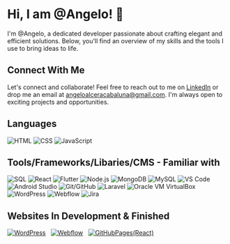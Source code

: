 # Hi, I am @Angelo! 👋

I'm @Angelo, a dedicated developer passionate about crafting elegant and efficient solutions. Below, you'll find an overview of my skills and the tools I use to bring ideas to life.

## Connect With Me

Let's connect and collaborate! Feel free to reach out to me on [LinkedIn](https://www.linkedin.com/in/angelo-cabaluna-55a407240) or drop me an email at [angeloalceracabaluna@gmail.com](mailto:angeloalceracabaluna@gmail.com). I'm always open to exciting projects and opportunities.

## Languages

![HTML](https://img.icons8.com/color/48/000000/html-5.png)
![CSS](https://img.icons8.com/color/48/000000/css3.png)
![JavaScript](https://img.icons8.com/color/48/000000/javascript.png)
  
## Tools/Frameworks/Libaries/CMS - Familiar with

![SQL](https://img.icons8.com/color/48/000000/sql.png)
![React](https://img.icons8.com/color/48/000000/react-native.png)
![Flutter](https://img.icons8.com/color/48/000000/flutter.png)
![Node.js](https://img.icons8.com/color/48/000000/nodejs.png)
![MongoDB](https://img.icons8.com/color/48/000000/mongodb.png)
![MySQL](https://img.icons8.com/color/48/000000/mysql.png)
![VS Code](https://img.icons8.com/color/48/000000/visual-studio-code-2019.png)
![Android Studio](https://img.icons8.com/color/48/000000/android-os.png)
![Git/GitHub](https://img.icons8.com/color/48/000000/git.png)
![Laravel](https://img.icons8.com/ios-filled/50/000000/laravel.png)
![Oracle VM VirtualBox](https://img.icons8.com/color/48/000000/virtualbox.png)
![WordPress](https://img.icons8.com/color/48/000000/wordpress.png)
![Webflow](https://img.icons8.com/color/48/000000/webflow.png)
![Jira](https://img.icons8.com/color/48/000000/jira.png)

## Websites In Development & Finished

[![WordPress](https://img.icons8.com/color/48/000000/wordpress.png)](https://stnicolasinn.com/) &nbsp; 
[![Webflow](https://img.icons8.com/color/48/000000/webflow.png)](https://portfolio-11f741.webflow.io/) &nbsp; 
[![GitHubPages(React)](https://img.icons8.com/ios-filled/50/000000/domain.png)](https://example.com/) &nbsp; 


